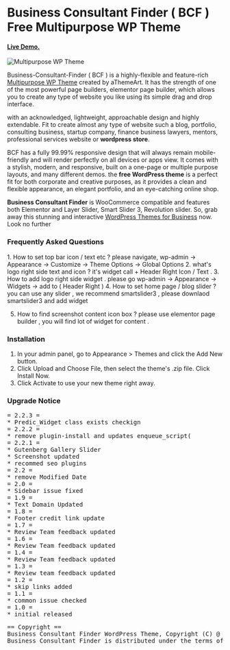 Business Consultant Finder ( BCF ) Free Multipurpose WP Theme
========================================

<h4><a href="https://athemeart.com/demo/bcf/" target="_blank" >Live Demo.</a></h4>

<img src="https://raw.githubusercontent.com/edatastyle/bcf-multipurpose-wp-theme/master/bcf.png" alt="Multipurpose WP Theme" />


Business-Consultant-Finder ( BCF ) is a highly-flexible and feature-rich <a href="https://athemeart.com/downloads/business-consultant-finder/" target="_blank">Multipurpose WP Theme</a> created by aThemeArt. It has the strength of one of the most powerful page builders, elementor page builder, which allows you to create any type of website you like using its simple drag and drop interface. 

with an acknowledged, lightweight, approachable design and highly extendable. Fit to create almost any type of website such a blog, portfolio, consulting business, startup company, finance business lawyers, mentors, professional services website or <strong>wordpress store</strong>.

BCF has a fully 99.99% responsive design that will always remain mobile-friendly and will render perfectly on all devices or apps view. It comes with a stylish, modern, and responsive, built on a one-page or multiple purpose layouts, and many different demos. the <strong>free WordPress theme</strong> is a perfect fit for both corporate and creative purposes, as it provides a clean and flexible appearance, an elegant portfolio, and an eye-catching online shop.

<strong>Business Consultant Finder</strong> is WooCommerce compatible and features both Elementor and Layer Slider, Smart Slider 3, Revolution slider. So, grab away this stunning and interactive <a href="https://athemeart.com/downloads/business-consultant-finder/" target="_blank">WordPress Themes for Business</a> now. Look no further


<h3>Frequently Asked Questions</h3>
1. How to set top bar icon / text etc ?
	please navigate, wp-admin -> Appearance -> Customize -> Theme Options ->   Global Options 
2. what's logo right side text and icon ?
	it's widget call  + Header Right Icon / Text .
3. How to add logo right side widget .
	please go wp-admin -> Appearance -> Widgets -> add to ( Header Right )
4. How to set home page / blog slider ?
   you can use any slider , we recommend smartslider3 , please downlaod smartslider3 and add widget 

5. How to find screenshot content icon box ?
   please use elementor page builder , you will find lot of widget for content . 
<h3>Installation</h3>   
   
1. In your admin panel, go to Appearance > Themes and click the Add New button.
2. Click Upload and Choose File, then select the theme's .zip file. Click Install Now.
3. Click Activate to use your new theme right away.   

<h3>Upgrade Notice</h3>
<pre>
= 2.2.3 =
* Predic_Widget class exists checkign
= 2.2.2 =
* remove plugin-install and updates enqueue_script(
= 2.2.1 =
* Gutenberg Gallery Slider
* Screenshot updated
* recommed seo plugins
= 2.2 =
* remove Modified Date
= 2.0 =
* Sidebar issue fixed
= 1.9 =
* Text Domain Updated
= 1.8 =
* Footer credit link update
= 1.7 =
* Review Team feedback updated
= 1.6 =
* Review Team feedback updated
= 1.4 =
* Review Team feedback updated
= 1.3 =
* Review team feedback updated
= 1.2 =
* skip links added
= 1.1 =
* common issue checked
= 1.0 =
* initial released
</pre>
<pre>
== Copyright ==
Business Consultant Finder WordPress Theme, Copyright (C) @ aThemeArt.com
Business Consultant Finder is distributed under the terms of the GNU GPL
</pre>
